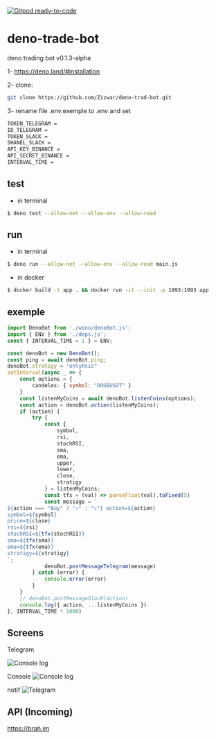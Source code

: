 [![Gitpod ready-to-code](https://img.shields.io/badge/Gitpod-ready--to--code-blue?logo=gitpod)](https://gitpod.io/#https://github.com/Zizwar/deno-trad-bot)
# deno-trade-bot
deno trading bot
v0.1.3-alpha

1- https://deno.land/#installation

2- clone: 
```sh 
git clone https://github.com/Zizwar/deno-trad-bot.git 
```

3- rename file .env.exemple to .env and set  
```sh 
TOKEN_TELEGRAM = 
ID_TELEGRAM = 
TOKEN_SLACK =
SHANEL_SLACK =
API_KEY_BINANCE = 
API_SECRET_BINANCE = 
INTERVAL_TIME = 
```
## test
 - in terminal
```sh
$ deno test --allow-net --allow-env --allow-read 
```
## run
 - in terminal
```sh
$ deno run --allow-net --allow-env --allow-read main.js
```
 - in docker 
 ```sh
$ docker build -t app . && docker run -it --init -p 1993:1993 app
```
## exemple

```ts
import DenoBot from './wino/denoBot.js';
import { ENV } from './deps.js';
const { INTERVAL_TIME = 1 } = ENV;

const denoBot = new DenoBot();
const ping = await denoBot.ping;
denoBot.stratigy = "onlyRsis"
setInterval(async _ => {
    const options = {
        candeles: { symbol: "DOGEUSDT" }
    }
    const listenMyCoins = await denoBot.listenCoins(options);
    const action = denoBot.action(listenMyCoins);
    if (action) {
        try {
            const {
                symbol,
                rsi,
                stochRSI,
                sma,
                ema,
                upper,
                lower,
                close,
                stratigy
            } = listenMyCoins;
            const tfx = (val) => parseFloat(val).toFixed(5)
            const message = `
${action === "Buy" ? "⤴️" : "⤵️"} action=${action}
symbol=${symbol}
price=${close}
rsi=${rsi}
stochRSI=${tfx(stochRSI)}
sma=${tfx(sma)}
ema=${tfx(ema)} 
stratigy=${stratigy}
`;
            denoBot.postMessageTelegram(message)
        } catch (error) {
            console.error(error)
        }
    }
    // denoBot.postMessageSlacK(action)
    console.log({ action, ...listenMyCoins })
}, INTERVAL_TIME * 1000)
```
##  Screens
Telegram 

![Console log](https://raw.githubusercontent.com/Zizwar/deno-trading-bot/main/screens/telegram.jpg)

Console
![Console log](https://raw.githubusercontent.com/Zizwar/deno-trading-bot/main/screens/denolog.jpg)

notif
![Telegram](https://raw.githubusercontent.com/Zizwar/deno-trading-bot/main/screens/denobottelegram.jpg)
##  API (Incoming)
https://brah.im
